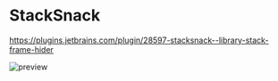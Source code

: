 # StackSnack
https://plugins.jetbrains.com/plugin/28597-stacksnack--library-stack-frame-hider

![preview](https://github.com/user-attachments/assets/c44f9cb9-b4fa-4b81-bcfd-3419ddf3c4fb)

